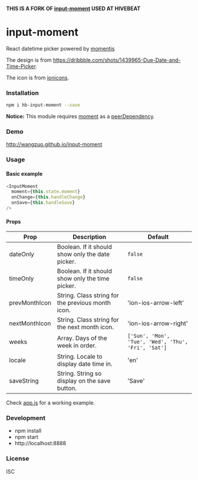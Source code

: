**THIS IS A FORK OF [input-moment](https://github.com/wangzuo/input-moment) USED AT HIVEBEAT**

# input-moment
React datetime picker powered by [momentjs](http://momentjs.com)

The design is from https://dribbble.com/shots/1439965-Due-Date-and-Time-Picker.

The icon is from [ionicons](http://ionicons.com/).

### Installation
``` sh
npm i hb-input-moment --save
```

**Notice:** This module requires [moment](https://www.npmjs.com/package/moment) as a [peerDependency](https://docs.npmjs.com/files/package.json#peerdependencies).

### Demo
http://wangzuo.github.io/input-moment

### Usage

#### Basic example
``` javascript
<InputMoment
  moment={this.state.moment}
  onChange={this.handleChange}
  onSave={this.handleSave}
/>
```

#### Props
| Prop          | Description                                       | Default                                           |
|---------------|---------------------------------------------------|---------------------------------------------------|
| dateOnly      | Boolean. If it should show only the date picker.  | `false`                                           |
| timeOnly      | Boolean. If it should show only the time picker.  | `false`                                           |
| prevMonthIcon | String. Class string for the previous month icon. | 'ion-ios-arrow-left'                              |
| nextMonthIcon | String. Class string for the next month icon.     | 'ion-ios-arrow-right'                             |
| weeks         | Array. Days of the week in order.                 | `['Sun', 'Mon', 'Tue', 'Wed', 'Thu', 'Fri', 'Sat']` |
| locale        | String. Locale to display date time in.           | 'en'                                              |
| saveString    | String. String so display on the save button.     | 'Save'                                            |


Check [app.js](https://github.com/wangzuo/input-moment/blob/master/example/app.js) for a working example.

### Development
- npm install
- npm start
- http://localhost:8888

### License
ISC
